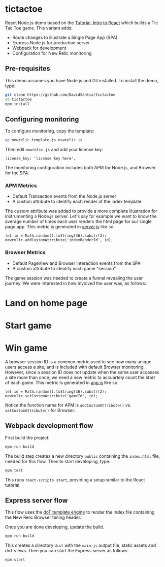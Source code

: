 # tictactoe
React Node.js demo based on the [Tutorial: Intro to React](https://reactjs.org/tutorial/tutorial.html) which builds a Tic Tac Toe game. This variant adds:
* Route changes to illustrate a Single Page App (SPA)
* Express Node.js for production server
* Webpack for development
* Configuration for New Relic monitoring

## Pre-requisites
This demo assumes you have Node.js and Git installed. To install the demo, type:
```sh
git clone https://github.com/DavidSantia/tictactoe
cd tictactoe
npm install
```

## Configuring monitoring
To configure monitoring, copy the template:
```sh
cp newrelic.template.js newrelic.js
```

Then edit `newrelic.js` and add your license key:
```
license_key: 'license key here',
```

The monitoring configuration includes both APM for Node.js, and Browser for the SPA. 

### APM Metrics
* Default Transaction events from the Node.js server
* A custom attribute to identify each render of the index template

The custom attribute was added to provide a more complete illustration for instrumenting a Node.js server. Let's say for example we want to know the average number of times each user renders the html page for our single page app.  This metric is generated in [server.js](https://github.com/DavidSantia/tictactoe/blob/master/src/server/server.js) like so:
```
let id = Math.random().toString(36).substr(2);
newrelic.addCustomAttribute('indexRenderId', id);
```

### Browser Metrics
* Default PageView and Browser interaction events from the SPA
* A custom attribute to identify each game "session"

The game session was needed to create a funnel revealing the user journey.  We were interested in how involved the user was, as follows:
# Land on home page
# Start game
# Win game

A browser session ID is a common metric used to see how many unique users access a site, and is included with default Browser monitoring.  However, since a session ID does not update when the same user accesses a site more than once, we need a new metric to accuartely count the start of each game. This metric is generated in [app.js](https://github.com/DavidSantia/tictactoe/blob/master/src/js/app.js) like so:
```
let id = Math.random().toString(36).substr(2);
newrelic.setCustomAttribute('gameId', id);
```

Notice the function name for APM is `addCustomAttribute()` vs. `setCustomAttribute()` for Browser.

## Webpack development flow
First build the project:
```sh
npm run build
```

The build step creates a new directory `public` containing the `index.html` file, needed for this flow.
Then to start developing, type:
```sh
npm test
```
This runs `react-scripts start`, providing a setup similar to the React tutorial.

## Express server flow
This flow uses the [doT template engine](https://www.npmjs.com/package/express-dot-engine) to render the index file containing the New Relic Browser timing header.

Once you are done developing, update the build.
```sh
npm run build
```

This creates a directory `dist` with the `main.js` output file, static assets and doT views.  Then you can start the Express server as follows:
```sh
npm start
```


